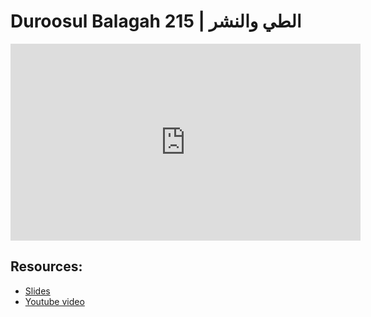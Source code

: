 # Duroosul Balagah 215 | الطي والنشر
                
<iframe width="560" height="315" src="https://www.youtube-nocookie.com/embed/XLiZrifD2jY?start=0" frameborder="0" allow="accelerometer; autoplay; encrypted-media; gyroscope; picture-in-picture" allowfullscreen="allowfullscreen">
</iframe><BR>

## Resources:
- [Slides](https://github.com/arshare/resources_balagha_pdfs)
- [Youtube video](https://www.youtube.com/watch?v=XLiZrifD2jY&list=PLzn0qdi6JpdvvXVuJ7kIusNquSxeyKJvc)

